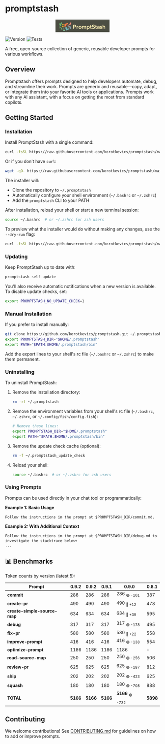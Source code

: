 # promptstash

<div style="display: flex; justify-content: center; align-items: center; width: 100%;">
  <img src="static/logo.png" alt="Promptstash Logo" style="width:35%;height:35%;object-fit:contain;" />
</div>


![Version](https://img.shields.io/github/v/release/korotkevics/promptstash)
![Tests](https://github.com/korotkevics/promptstash/actions/workflows/test.yml/badge.svg?branch=main)

A free, open-source collection of generic, reusable developer prompts for various workflows.

## Overview

Promptstash offers prompts designed to help developers automate, debug, and streamline their work. Prompts are generic and reusable—copy, adapt, or integrate them into your favorite AI tools or applications. Prompts work with any AI assistant, with a focus on getting the most from standard copilots.

## Getting Started

### Installation

Install PromptStash with a single command:

```bash
curl -fsSL https://raw.githubusercontent.com/korotkevics/promptstash/main/install.sh | bash
```

Or if you don't have `curl`:

```bash
wget -qO- https://raw.githubusercontent.com/korotkevics/promptstash/main/install.sh | bash
```

The installer will:
- Clone the repository to `~/.promptstash`
- Automatically configure your shell environment (`~/.bashrc` or `~/.zshrc`)
- Add the `promptstash` CLI to your PATH

After installation, reload your shell or start a new terminal session:

```bash
source ~/.bashrc  # or ~/.zshrc for zsh users
```

To preview what the installer would do without making any changes, use the `--dry-run` flag:

```bash
curl -fsSL https://raw.githubusercontent.com/korotkevics/promptstash/main/install.sh | bash -s -- --dry-run
```

### Updating

Keep PromptStash up to date with:

```bash
promptstash self-update
```

You'll also receive automatic notifications when a new version is available. To disable update checks, set:

```bash
export PROMPTSTASH_NO_UPDATE_CHECK=1
```

### Manual Installation

If you prefer to install manually:

```bash
git clone https://github.com/korotkevics/promptstash.git ~/.promptstash
export PROMPTSTASH_DIR="$HOME/.promptstash"
export PATH="$PATH:$HOME/.promptstash/bin"
```

Add the export lines to your shell's rc file (`~/.bashrc` or `~/.zshrc`) to make them permanent.

### Uninstalling

To uninstall PromptStash:

1. Remove the installation directory:
   ```bash
   rm -rf ~/.promptstash
   ```

2. Remove the environment variables from your shell's rc file (`~/.bashrc`, `~/.zshrc`, or `~/.config/fish/config.fish`):
   ```bash
   # Remove these lines:
   export PROMPTSTASH_DIR="$HOME/.promptstash"
   export PATH="$PATH:$HOME/.promptstash/bin"
   ```

3. Remove the update check cache (optional):
   ```bash
   rm -f ~/.promptstash_update_check
   ```

4. Reload your shell:
   ```bash
   source ~/.bashrc  # or ~/.zshrc for zsh users
   ```

### Using Prompts

Prompts can be used directly in your chat tool or programmatically:

**Example 1: Basic Usage**

```text
Follow the instructions in the prompt at $PROMPTSTASH_DIR/commit.md.
```

**Example 2: With Additional Context**

```text
Follow the instructions in the prompt at $PROMPTSTASH_DIR/debug.md to investigate the stacktrace below:
...
```

## 📊 Benchmarks

Token counts by version (latest 5):

| Prompt | **0.9.2** | **0.9.2** | **0.9.1** | **0.9.0** | **0.8.1** |
|---|---|---|---|---|---|
| **commit** | 286 | 286 | 286 | 286 <sub>🟢 -101</sub> | 387 |
| **create-pr** | 490 | 490 | 490 | 490 <sub>🔴 +12</sub> | 478 |
| **create-simple-source-map** | 634 | 634 | 634 | 634 <sub>🔴 +39</sub> | 595 |
| **debug** | 317 | 317 | 317 | 317 <sub>🟢 -178</sub> | 495 |
| **fix-pr** | 580 | 580 | 580 | 580 <sub>🔴 +22</sub> | 558 |
| **improve-prompt** | 416 | 416 | 416 | 416 <sub>🟢 -138</sub> | 554 |
| **optimize-prompt** | 1186 | 1186 | 1186 | 1186 | - |
| **read-source-map** | 250 | 250 | 250 | 250 <sub>🟢 -256</sub> | 506 |
| **review-pr** | 625 | 625 | 625 | 625 <sub>🟢 -187</sub> | 812 |
| **ship** | 202 | 202 | 202 | 202 <sub>🟢 -423</sub> | 625 |
| **squash** | 180 | 180 | 180 | 180 <sub>🟢 -708</sub> | 888 |
| **TOTAL** | **5166** | **5166** | **5166** | **5166** <sub>🟢 -732</sub> | **5898** |


## Contributing

We welcome contributions! See [CONTRIBUTING.md](CONTRIBUTING.md) for guidelines on how to add or improve prompts.
